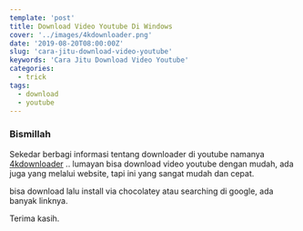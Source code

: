 ```yaml
---
template: 'post'
title: Download Video Youtube Di Windows
cover: '../images/4kdownloader.png'
date: '2019-08-20T08:00:00Z'
slug: 'cara-jitu-download-video-youtube'
keywords: 'Cara Jitu Download Video Youtube'
categories:
  - trick
tags:
  - download
  - youtube
---
```


### Bismillah

Sekedar berbagi informasi tentang downloader di youtube namanya [4kdownloader](https://kutt.it/4kdwonloader) .. lumayan bisa download video youtube dengan mudah, ada juga yang melalui website, tapi ini yang sangat mudah dan cepat.

bisa download lalu install via chocolatey atau searching di google, ada banyak linknya.

Terima kasih.
